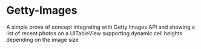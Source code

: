 # Getty-Images


A simple prove of concept integrating with Getty Images API and showing a list of recent photos on a UITableView supporting dynamic cell heights depending on the image size
